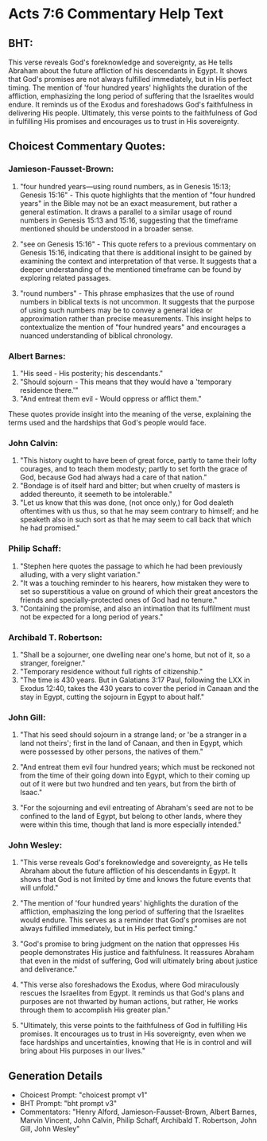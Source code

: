 # Acts 7:6 Commentary Help Text

## BHT:
This verse reveals God's foreknowledge and sovereignty, as He tells Abraham about the future affliction of his descendants in Egypt. It shows that God's promises are not always fulfilled immediately, but in His perfect timing. The mention of 'four hundred years' highlights the duration of the affliction, emphasizing the long period of suffering that the Israelites would endure. It reminds us of the Exodus and foreshadows God's faithfulness in delivering His people. Ultimately, this verse points to the faithfulness of God in fulfilling His promises and encourages us to trust in His sovereignty.

## Choicest Commentary Quotes:
### Jamieson-Fausset-Brown:
1. "four hundred years—using round numbers, as in Genesis 15:13; Genesis 15:16" - This quote highlights that the mention of "four hundred years" in the Bible may not be an exact measurement, but rather a general estimation. It draws a parallel to a similar usage of round numbers in Genesis 15:13 and 15:16, suggesting that the timeframe mentioned should be understood in a broader sense.

2. "see on Genesis 15:16" - This quote refers to a previous commentary on Genesis 15:16, indicating that there is additional insight to be gained by examining the context and interpretation of that verse. It suggests that a deeper understanding of the mentioned timeframe can be found by exploring related passages.

3. "round numbers" - This phrase emphasizes that the use of round numbers in biblical texts is not uncommon. It suggests that the purpose of using such numbers may be to convey a general idea or approximation rather than precise measurements. This insight helps to contextualize the mention of "four hundred years" and encourages a nuanced understanding of biblical chronology.

### Albert Barnes:
1. "His seed - His posterity; his descendants."
2. "Should sojourn - This means that they would have a 'temporary residence there.'"
3. "And entreat them evil - Would oppress or afflict them."

These quotes provide insight into the meaning of the verse, explaining the terms used and the hardships that God's people would face.

### John Calvin:
1. "This history ought to have been of great force, partly to tame their lofty courages, and to teach them modesty; partly to set forth the grace of God, because God had always had a care of that nation."
2. "Bondage is of itself hard and bitter; but when cruelty of masters is added thereunto, it seemeth to be intolerable."
3. "Let us know that this was done, (not once only,) for God dealeth oftentimes with us thus, so that he may seem contrary to himself; and he speaketh also in such sort as that he may seem to call back that which he had promised."

### Philip Schaff:
1. "Stephen here quotes the passage to which he had been previously alluding, with a very slight variation." 
2. "It was a touching reminder to his hearers, how mistaken they were to set so superstitious a value on ground of which their great ancestors the friends and specially-protected ones of God had no tenure." 
3. "Containing the promise, and also an intimation that its fulfilment must not be expected for a long period of years."

### Archibald T. Robertson:
1. "Shall be a sojourner, one dwelling near one's home, but not of it, so a stranger, foreigner."
2. "Temporary residence without full rights of citizenship."
3. "The time is 430 years. But in Galatians 3:17 Paul, following the LXX in Exodus 12:40, takes the 430 years to cover the period in Canaan and the stay in Egypt, cutting the sojourn in Egypt to about half."

### John Gill:
1. "That his seed should sojourn in a strange land; or 'be a stranger in a land not theirs'; first in the land of Canaan, and then in Egypt, which were possessed by other persons, the natives of them."

2. "And entreat them evil four hundred years; which must be reckoned not from the time of their going down into Egypt, which to their coming up out of it were but two hundred and ten years, but from the birth of Isaac."

3. "For the sojourning and evil entreating of Abraham's seed are not to be confined to the land of Egypt, but belong to other lands, where they were within this time, though that land is more especially intended."

### John Wesley:
1. "This verse reveals God's foreknowledge and sovereignty, as He tells Abraham about the future affliction of his descendants in Egypt. It shows that God is not limited by time and knows the future events that will unfold."

2. "The mention of 'four hundred years' highlights the duration of the affliction, emphasizing the long period of suffering that the Israelites would endure. This serves as a reminder that God's promises are not always fulfilled immediately, but in His perfect timing."

3. "God's promise to bring judgment on the nation that oppresses His people demonstrates His justice and faithfulness. It reassures Abraham that even in the midst of suffering, God will ultimately bring about justice and deliverance."

4. "This verse also foreshadows the Exodus, where God miraculously rescues the Israelites from Egypt. It reminds us that God's plans and purposes are not thwarted by human actions, but rather, He works through them to accomplish His greater plan."

5. "Ultimately, this verse points to the faithfulness of God in fulfilling His promises. It encourages us to trust in His sovereignty, even when we face hardships and uncertainties, knowing that He is in control and will bring about His purposes in our lives."


## Generation Details
- Choicest Prompt: "choicest prompt v1"
- BHT Prompt: "bht prompt v3"
- Commentators: "Henry Alford, Jamieson-Fausset-Brown, Albert Barnes, Marvin Vincent, John Calvin, Philip Schaff, Archibald T. Robertson, John Gill, John Wesley"
